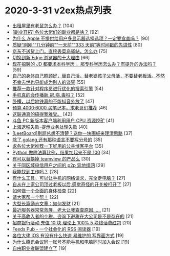 # 2020-3-31 v2ex热点列表

+ [出租屋里有老鼠怎么办？](https://www.v2ex.com/t/657806#reply104) [104]
+ [[副业开拓] 各位大佬们的副业都是啥？](https://www.v2ex.com/t/657824#reply92) [92]
+ [为什么 Apple 不提供给用户多显示器选择选项？一定要盒盖吗？](https://www.v2ex.com/t/657809#reply90) [90]
+ [质疑“刚刚”“几分钟前”“一天前”“333 天前”等时间戳的先进性](https://www.v2ex.com/t/658004#reply80) [80]
+ [京东不送货上门，直接丢菜鸟驿站，怎么办](https://www.v2ex.com/t/657802#reply75) [75]
+ [切换到新 Edge 浏览器的十大理由](https://www.v2ex.com/t/657823#reply66) [66]
+ [现在招聘的 JD 都要求本科学历 ，那专科学历怎么办？有提升的办法吗？](https://www.v2ex.com/t/657804#reply59) [59]
+ [自己的身体自己照顾好，替自己活，替老婆孩子父母活，不要替老板活。不然不幸去世也只能成为别人的谈资](https://www.v2ex.com/t/657836#reply55) [55]
+ [推荐一款针对程序员进行优化的搜索引擎](https://www.v2ex.com/t/657991#reply54) [54]
+ [手机真的会传播新.冠.病.毒吗？](https://www.v2ex.com/t/657831#reply52) [52]
+ [卧槽，以后地铁真的不能抖音外放了](https://www.v2ex.com/t/657905#reply47) [47]
+ [预算 4000·6000 买笔记本，求老哥们推荐](https://www.v2ex.com/t/657885#reply46) [46]
+ [这联通真的搞得我难受。](https://www.v2ex.com/t/657887#reply42) [42]
+ [斗鱼 PC 新版本客户端利用用户 CPU 资源挖矿](https://www.v2ex.com/t/657946#reply41) [41]
+ [上海退税失败-提示业务处理失败](https://www.v2ex.com/t/657965#reply40) [40]
+ [[LeetBoard]刷题总想不清楚？送你一块画板来理清思路](https://www.v2ex.com/t/657889#reply37) [37]
+ [除了 golang,还有那种语言不要写分号的](https://www.v2ex.com/t/657924#reply35) [35]
+ [求各位大佬推荐一下好用的公共博客平台](https://www.v2ex.com/t/658066#reply35) [35]
+ [Python 做除法算比例，结果加起来不是 100](https://www.v2ex.com/t/657839#reply34) [34]
+ [有可以替换掉 teamview 的产品么](https://www.v2ex.com/t/657937#reply30) [30]
+ [关于同区域电信用户之间的 p2p 异地组网](https://www.v2ex.com/t/657909#reply29) [29]
+ [我能找到工作吗？](https://www.v2ex.com/t/657901#reply28) [28]
+ [有什么工具，可以让手机的网络请求，完全走电脑？](https://www.v2ex.com/t/657835#reply27) [27]
+ [自从在上家公司顶过老板以后,感觉奇怪的开关被打开了](https://www.v2ex.com/t/657884#reply27) [27]
+ [如何做一个全面的身体检查](https://www.v2ex.com/t/657969#reply22) [22]
+ [请大家帮一个帮！](https://www.v2ex.com/t/657917#reply22) [22]
+ [大型长篇励志文章：如何发财](https://www.v2ex.com/t/657923#reply21) [21]
+ [最近服务器常常蓝屏，老大让我查查原因……](https://www.v2ex.com/t/657974#reply21) [21]
+ [关于高收入者的个税，咨询下避税在大公司是不是存在的](https://www.v2ex.com/t/658016#reply21) [21]
+ [招商银行活动 充值 10 块 理论上 100% 5 块钱话费红包](https://www.v2ex.com/t/657855#reply20) [20]
+ [Feeds Pub - 一个社会化的 RSS 阅读器](https://www.v2ex.com/t/657942#reply19) [19]
+ [各位大佬 iOS 有没有什么快速 易维护的 写界面方式](https://www.v2ex.com/t/657966#reply19) [19]
+ [为什么腾讯会议同一账号不能手机和电脑同时加入会议](https://www.v2ex.com/t/657811#reply19) [19]
+ [自由职业者联盟建立了](https://www.v2ex.com/t/657819#reply19) [19]
